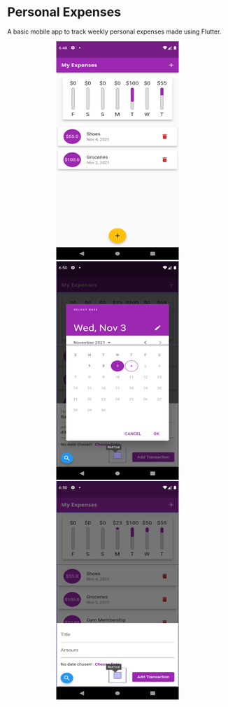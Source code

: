 # Personal Expenses
A basic mobile app to track weekly personal expenses made using Flutter.

<p align="center">
  <img src="/screenshots/1.png" width="280" height="500">
  <img src="/screenshots/2.png" width="280" height="500">
  <img src="/screenshots/3.png" width="280" height="500">
</p>


